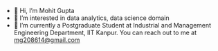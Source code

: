 - 👋 Hi, I’m Mohit Gupta
- 👀 I’m interested in data analytics, data science domain
- 🌱 I’m currently a Postgraduate Student at Industrial and Management Engineering Department, IIT Kanpur. You can reach out to me at mg208614@gmail.com

